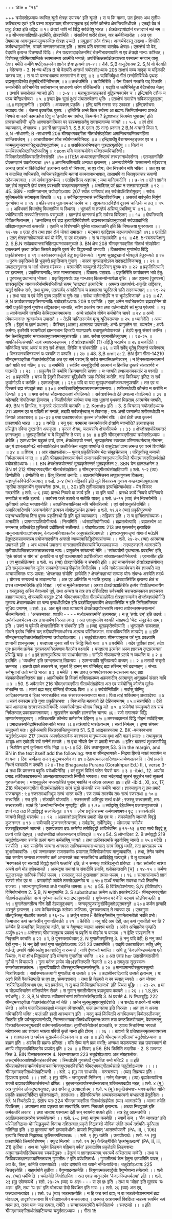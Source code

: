 +++
title = "१३"

+++
त्रयोदशोऽध्यायः क्वचित् श्रुतौ क्षेत्रज्ञ उपास्यः' इति श्रूयते । स च कि मात्मा, उत ईश्वरः अथ तृतीयः कश्चिदन्य एव? इति प्रश्ना शङ्कायाम् 
श्रीभगवानुवाच 
इदं शरीरं कौन्तेय क्षेत्रमित्यभिधीयते । 
एतद्यो वेद तं प्राहुः क्षेत्रज्ञ इति तद्विदः ॥ १॥ क्षेत्रज्ञं चापि मां विद्धि सर्वक्षेत्रेषु भारत । क्षेत्रक्षेत्रज्ञयोर्ज्ञानं यत्तज्ज्ञानं मतं मम ॥२॥ 
श्रीभगवानादिशति-इदमिति, क्षेत्रज्ञमिति । संसारिणां शरीरं क्षेत्रम्, यत्र कर्मबीजप्ररोहः । अत एव तेषामात्मा आगन्तुककालुष्यरूषितः क्षेत्रज्ञ उच्यते । प्रबुद्धानां तदेव क्षेत्रम्। अन्वर्थभेदस्तु तद्यथा - क्षिणोति कर्मबन्धमुपभोगेन, त्रायते जन्ममरणभयात् इति । तांश्च प्रति परमात्मा वासदेवः क्षेत्रज्ञः। एतत्क्षेत्रं यो वेद, वेदयति इत्यन्त वितण्यर्थो विदिः । तेन यत्प्रसादादचेतनमिदं चेतनीभावमायाति स एव क्षेत्रज्ञो नान्यः कश्चित् । विशेषस्तु परिमितव्याप्तिकं रूपमालम्ब्य आत्मेति भण्यते; अपरिच्छिन्नसर्वक्षेत्रव्याप्त्या परमात्मा भगवान् वासु देवः। ममेति कर्मणि षष्ठी;अहमनेन ज्ञानेन ज्ञेयः इत्यर्थः॥१-२।। 
44. S,B वासुदेवाख्यः 2. S,N यो वेदयति । वेदेत्यन्त - 3. N-ण्य र्थोऽत्र 
B यो वेदयति अन्तर्भा 
त्रयोदशोऽध्यायः 
205 
तत्क्षत्रं यच्च यादृक् च यद्विकारि यतश्च यत् । स च यो यत्स्वभावश्च तत्समासेन मे शृणु ॥ ३ ॥ ऋषिभिर्बहुधा गीतं छन्दोभिर्विविधैः पृथक् । ब्रह्मसूत्रपदैश्चैव हेतुमद्भिर्विनिश्चितम् ॥ ४॥ 
तत्क्षेत्रमिति । ऋषिभिरिति । येन विकारं गच्छति यद् विकारि । समासेनेति अविभागेनैव सर्वान्प्रश्नान् साधारणो त्तरेण परिच्छिनत्ति । यद्यपि च ऋषिभिर्बहुधा वेदैश्चोक्त मेतत् । तथापि समासेनाहं व्याचक्षे इति ।। ३-४ ।। 
महाभूतान्यहङ्कारो बुद्धिरव्यक्तमेव च । इन्द्रियाणि दशैकं च पञ्च चेन्द्रियगोचराः ॥ ५ ॥ इच्छा द्वेषः सुखं दुःखं संघातश्चेतना धृतिः । एतत्क्षेत्रं समासेन सविकारमुदाहृतम् ॥६॥ 
महाभूतानीति । इच्छेति । अव्यक्तम् प्रकृतिः । इन्द्रि याणि मनसा सह एकादश । इन्द्रियगोचरा: रूपादयः पंच । चेतना दृक्छक्तिः पुरुषः । धृतिरिति अन्ते किल सर्वस्य आ ब्रह्मणः क्रिमिपर्यन्तस्य प्रारब्धे निष्पन्ने वा कार्ये कामक्रोधा दिषु च 'इयतैव मम पर्याप्त, किमन्येन ? ईदृशश्चाहं नित्यमेव भूयासम्' इति प्राणसन्धारिणी' धृतिः आश्वासनात्मिका पर रहस्यशासनेषु रागशब्दवाच्या जायते ।। ५-६ ॥ 
एवं क्षेत्रं व्याख्यातम्, क्षेत्रज्ञश्च । इदानीं ज्ञानमुच्यते 1. S,B,K एतान् (S तान्) प्रश्नान् 2 B,N अत्रान्ते किल 1. S,N -संधारणी; B -साधारणी 
206 श्रीमद्भगवद्गीता गीतार्थसंग्रहोपेता 
अमानित्वमदम्मित्वमहिंसा शान्तिरार्जवम् ।। आचार्योपासनं शौच स्थैर्यमात्मविनिग्रहः ॥ ७॥ इन्द्रियार्थेषु वैराग्यमनहङ्कार एव च । जन्ममृत्युजराव्याधिदुःखदोषानुदर्शनम् ॥ ८॥ असक्तिरनभिष्वङ्गः पुत्रदारगृहादिषु ।। नित्यं च समचित्तत्वमिष्टानिष्टोपपत्तिषु ॥ ९॥om मयि चानन्ययोगेन भक्तिरव्यभिचारिणी। विविक्तदेशसेवित्वमरतिर्जनसंसदि ॥१०॥ ITEM अध्यात्मज्ञाननिष्ठत्वं तत्त्वज्ञानार्थदर्शनम् । एतज्ज्ञानमिति प्रोक्तमज्ञानं यदतोऽन्यथा ॥११॥ 
अमानित्वमित्यादि अन्यथा इत्यन्तम् । अनन्ययोगेनेति 'परमात्मनो महेश्वरात् अन्यत् अपरं न किंचिदस्ति' इत्यनन्य रूपो यो निश्चयः, स एव योगः; तेन निश्चयेन मयि भक्तिः । अत एव सा न कदाचित् व्यभिचरति, व्यभिचारहेतुत्वाभि मतानां कामनानामभावात्, तासामपि वा चित्तवृत्त्यन्तर रूपाणी तदेकमयत्त्वात् । एवं सर्ववानुसन्धेयम् । एतद्विपरीतम् अज्ञानम् ; यथा मानित्वादीनि ।। ७-११॥ 
एतेन ज्ञानेन यत् ज्ञेयं तदुच्यते 
ज्ञेयं यत्तत् प्रवक्ष्यामि यज्ज्ञात्वामृतमश्नुते । अनादिमत् परं ब्रह्म न सत्तन्नासदुच्यते ॥ १२ ॥ 
45. SBN - त्वाभिगतानाम् 
त्रयोदशोऽध्यायः 
207 सर्वतः पाणिपादं तत् सर्वतोऽक्षिशिरोमुखम् । सर्वतः श्रुतिमल्लोके सर्वमावृत्य तिष्ठति ॥ १३ ॥ सर्वेन्द्रियगुणाभासं सर्वेन्द्रियविवर्जितम् । 
असक्तं सर्वभृचैव निर्गुणं गुणभोक्त च ॥ १४ ॥ बहिरन्तश्च भूतानामचरं चरमेव च । सूक्ष्मत्वात्तदविज्ञेयं दूरस्थं चान्तिके च तत् ॥ १५ ॥ । अविभक्तं विभक्तेषु विभक्तमिव च स्थितम् । भूतभर्त च तज्ज्ञेयं असिष्णु प्रभविष्णु च ॥ १६ ॥ ज्योतिषामपि तज्ज्योतिस्तमसः परमुच्यते । ज्ञानज्ञेयं ज्ञानगम्यं हृदि सर्वस्य विष्ठितम् ।। १७ ॥ 
ज्ञेयमित्यादि विष्ठितमित्यन्तम् । 'अनादिमत् परं ब्रह्म इत्यादिभिविशेषणैः ब्रह्मस्वरूपाक्षेपानुग्राहकी सर्वप्रवादाभिहि तविज्ञानापृथग्भावं कथयति । एतानि च विशेषणानि पूर्वमेव व्याख्यातानि इति किं निष्फलया पुनरुक्त्या ।। १२-१७ ॥ 
एतत् क्षेत्र तथा ज्ञान क्षेयं चोक्तं समासतः । मद्भक्त एतद्विज्ञाय मद्भावायोपपद्यते ॥१८॥ 
एतदिति । एतत् क्षेत्रज्ञानज्ञेयात्मकं वयं यो वेत्ति, स एव मद्भक्तः । स च मद्भावमेति ॥ १८ ॥ 
46. 5-स्वरूपापेक्षानु 2. S,B.N सर्वप्रवावान्तराभिहितपृथग्भावकमुच्यते 3. BN क्षेत्र 
208 
श्रीमद्भगवद्गीता गीतार्थ संग्रहोपैता एतल्लक्षणं कृत्वा परीक्षा क्रियते 
प्रकृति पुरुषं चैव विद्धयनादी उभावपि । विकारांश्च गुणांश्चैव विद्धि प्रकृतिसंभवान् ॥ १९॥ कार्यकारणकर्तृत्वे हेतुः प्रकृतिरुच्यते । पुरुषः सुखदुःखानां भोक्तृत्वे हेतुरुच्यते ॥ २० ॥ पुरुषः प्रकृतिस्थो हि भुङ्क्ते प्रकृतिजान् गुणान् । कारणं गुणसङ्गोऽस्य सदसद्योनिजन्मसु ।। २१ ॥ उपद्रष्टानुमन्ता च भर्ता भोक्ता महेश्वरः । परमात्मेति चाप्युक्तो देहेऽस्मिन् पुरुषः परः ॥ २२ ॥ 
प्रकृतिमित्यादि पर इत्यन्तम् । प्रकृतिरप्यनादिः; कार णान्तराभावात् । विकारा: पटादयः । प्रकृतिरिति कार्यकारण भावे हेतुः । पुरुषस्तु प्रधान्यात् भोक्ता । प्रकृतिपुरुषयोः पङ् ग्वन्धवत् किलान्योन्यापेक्षा वृत्तिः । अत एवास्य [पुरुषस्य] शास्त्रकृद्भिः नानाकारैर्नामभिरभिधीयते रूपम् 'उपद्रष्टा' इत्यादिभिः । अयमत्र तात्पर्यार्थ:-प्रकृतिः तद्विकारः, चतुर्द शविधः सर्गः, तथा पुरुषः, एतत्सर्वम् अनादिनित्यं च ब्रह्मतत्वा च्छुरितत्वे सति तदनन्यत्वात् ।। १९-२२ ।। 
तथा चाह 
य एवं वेत्ति पुरुष प्रकृतिं च गुणैः सह। सर्वथा वर्तमानोऽपि न स भूयोऽभिजायते ॥ २३ ॥ 
47. B,N कार्यकारणप्रकृतिरण्यनादिः 
त्रयोदशोऽध्यायः 
209 य एवमिति । एवम् अनेन सर्वाभेदरूपेण ब्रह्मदर्शनेन यो योगी प्रकृतिं पुरुषं गुणांश्च तद्विकारान् जानाति, सर्वेण प्रकारेण यथा तथा वर्तमानोऽपि स! मुक्त एवेत्यर्थः ॥ २३ ॥ 
ध्यानेनात्मनि पश्यन्ति केचिदात्मानमात्मना । 
अन्ये सांख्येन योगेन कर्मयोगेन चापरे ॥ २४ ॥ अन्ये त्वेवमजानन्तः श्रुत्वान्येभ्य उपासते । - तेऽपि चातितरन्त्येव मृत्यु श्रुतिपरायणाः ॥ २५ ॥ 
ध्यानेनेति । अन्य इति । ईदृशं च ज्ञानं प्रधानम् । कैश्चित् [आत्मा] आत्मतया उपास्यते; अन्यैः प्रागुक्तेन सां. ख्यनयेन ; अपरैः कर्मणा; इतरैरपि स्वयमीदशं ज्ञानमजान द्भिरपि श्रवणप्रवणैः यथाश्रुतमेवोपास्यते । तेऽपि मृत्यु संसारं तरन्ति । येन केनचिदुपायेव भगवत्तत्त्वमुपास्यमानमुत्तारयति । अत. सर्वथा एवमासीतेत्युक्तम् ।। २४-२५ ॥ 
यावत्किचित्संभवति सत्वं स्थावरजङ्गमम् । 
क्षेत्रक्षेत्रज्ञसंयोगि (?) तद्विद्धि भरतर्षभ ॥ २६॥ 
यावदिति । यत्किंचित् चरम् अचरं च तत् सर्व क्षेत्रज्ञा. तिरेकि न संभवतीति ॥ २६ ॥ 
समें सर्वेषु भूतेषु तिष्ठन्तं परमेश्वरम् । विनश्यत्स्वविनश्यन्तं यः पश्यति स पश्यति ।। २७ ॥ 
48. S,B omit a: 2. BN ईदग गीता-14210 
श्रीमद्भगवद्गीता गीतार्थसंग्रहीपैता अत एव 
समं पश्यन् हि सर्वत्र समवस्थितमीश्वरम् । न हिनस्त्यात्मनात्मानं ततो याति परां गतिम् ॥ २८ ॥ 
सममिति । सर्वत्रैव समबुद्धिर्योगी आत्मानं न हिनस्ति दुस्तरे संसारार्णवे न पातयति ।। २८ ।। 
प्रकृत्यैव हि कर्माणि क्रियमाणानि सर्वशः । यः पश्यति तथात्मानमकर्तारं स पश्यति ॥ २९ ॥ 
प्रकृत्येति । यस्य हि ईदृशी स्थिरतरा बुद्धिर्भवति 'प्रकृ तिरेवेदं करोति, नाहं किञ्चित्' इति2 स सर्वं कुर्वाणोऽपि व करोति । एवमकर्तृत्वम् ।। २९॥ 
यदि वा 
यदा भूतपृथग्भावमेकस्थमनुपश्यति । तत एव च विस्तारं ब्रह्म संपद्यते तदा ॥ ३०॥ अनादित्वान्निर्गुणत्वात्परमात्मायमन्ययः । शरीरस्थोऽपि कौन्तेय न करोति न लिप्यते ॥ ३१ ॥ यथा सर्वगतं सौक्षम्यादाकाशं नोपलिप्यते । सर्वत्रावस्थितो देहे तथात्मा नोपलिप्यते ॥ ३२ ॥ 
यदेत्यादि नोपलिप्यत ईत्यन्तम् । विस्तीर्णत्वेन सर्वव्या प्त्या यदा भूतानां पृथक्तां भिन्नताम् आत्मन्येव पश्यति, 
49. BN न हिनस्ति, न दुस्तरे संसारार्णवे पातयति । 2. Komits इति । 3. S चित्रताम् 
त्रयोदशोऽध्यायः 
211 
आत्मन एव च उदिती तां मन्यते, तदापि सर्वकर्तृत्त्वात् न लेपभाक् ; यतः असौ परमात्मैव शरीरस्थोऽपि न लिप्यते 
आकाशवत् ॥ ३०-३२॥ 
यथा प्रकाशयत्येकः कृत्स्नं लोकमिमं रविः । क्षेत्रं क्षेत्री तथा कृत्स्नं प्रकाशयति भारत ॥ ३३ ॥ 
यथेति । ननु एक: परमात्मा कथमनेकानि क्षेत्राणि व्याप्नोति? इत्याशङ्का प्रसिद्धेन रविणा दृष्टान्तेन अपाकृता । कृत्स्नं क्षेत्रम्, चराचराणि क्षेत्राणीत्यर्थः ।। ३३ ॥ 
क्षेत्रक्षेत्रज्ञयोरेवमन्तरं ज्ञानचक्षुषा । भूतप्रकृतिमोक्षं च ये विदुर्यान्ति ते परम् ॥ ३४ ॥ 
॥ इति श्रीमद्भगवद्गीतायां त्रयोदशोऽध्यायः ॥ 
क्षेत्रेति । एवमध्यायेन यदुक्तं ज्ञयं, ज्ञान, क्षेत्रक्षेत्रज्ञयो रन्तरं, भूतप्रकृतेश्च स्वल्पात परिणामधर्मत्वात् मोचनम्, तत् ये ज्ञानलक्षणेन2 सर्वचाप्रतिहतेन अलौकिकेन चक्षुषा पश्यन्ति ते वासुदेवतां प्राप्य लभन्त एव परमं शिवमिति ॥ ३४ ॥ 
॥ शिवम् ।। अत्र संग्रहश्लोक:-- 
पुमान् प्रकृतिरित्येष भेदः संमूढचेतसाम् । 
परिपूर्णास्तु मन्यन्ते निर्मलात्ममयं जगत् ॥ ॥ इति श्रीमहामाहेश्वराचार्यवर्य राजानकाभिनवगुप्तपादविरचिते 
श्रीमद्भगवद्गीतार्थसंग्रहे वयोदशोऽध्यायः ।। I. BN क्षेत्रक्षेतजयोरन्तरं भूतप्रकृतेरन्तरं भूतप्रकृतेश्न 2. SBN येन ज्ञानलक्षणेन 3. BN परं 
212 
श्रीमद्भगवद्गीता गीतार्थसंग्रहोपेता ॥ श्रीमद्भगवद्गीतार्थसंग्रहटिप्पणी ॥ श्लो. १-२ (व्या) क्षिणोतीति । क्षेणोतीति बा। क्षिणु हिंसायां तनादिः । उप्रत्ययनिमित्तस्य लघूपधगुणस्य विकल्पः; संज्ञापूर्वकविधेरनित्यत्वात् ॥ 
श्लो. ३-४ (व्या) यद्विकारि इति मूले विकारस्य गुणस्य यच्छब्दार्थप्रयुक्ततया 'तृतीया तत्कृतार्थेन गुणवचनैना (PA, II, i, 30) इति तृतीयासमास इत्यभिप्रेत्यार्थमाह - येन विकार गच्छतीति ॥ 
श्लो. ५-६ (व्या) प्रारब्धे निष्पन्ने वा कार्य इति । वा इति चार्थे । प्रारब्धे कार्ये निष्पन्ने परिनिष्पन्ने समापिते च सति इत्यर्थः । कार्यस्य फले उत्पन्ने च सतीति यावत् ॥ 
श्लो. ७-११ (व्या) तेन निश्चयेनेति । तृतीयार्थः अभेदः भक्तावन्वेति । उक्तनिश्चयात्मिका मयि भक्तिरित्यर्थः । 
एवं सर्वत्रानुसंधेयमिति । अमानित्वादिष्वपि 'अनन्ययोगेन' इत्यस्य योगोऽनुसंधेय इत्यर्थः ॥ 
श्लो. १९.२२ (व्या) प्रकृतिपुरुषयोः पङ्ग्वन्धवदित्या दिना पुरुषः प्रकृतिस्थो हि इति मूलं व्याख्यातम् । 
तद्विकार इति । स च द्वात्रिंशत्संख्याकः। अनादीति । प्रागभावाप्रतियोगीत्यर्थः । नित्यमिति । ध्वंसाप्रतियोगीत्यर्थः । 
ब्रह्मतत्वेत्यादि । ब्रह्मतत्त्वेन आ समन्तात् अविच्छेदेव छुरितत्वे प्रदीपितत्वे सतीत्यर्थः । 
योदशोऽध्यायः 
213 
अन्न एतत्सर्वम् इत्यादिकं नानुमानप्रयोगप्रदर्शनपरम्, केवलान्वयिपक्षकत्वेन अनुपसंहारित्वापत्तेः । ईश्वराभ्युपगन्तॄणां योगानां मतेऽपि हेतुघटकसत्यन्तस्य प्रयोजनादर्शनेन अन्ततो व्याप्यत्वासिद्धिदोषप्रसंगाच्च ।। 
श्लो. २४-२५ (व्या) आत्मतया उपास्यते इति । अत्र धात्वर्थ उपासना मानसज्ञानविशेषस्याविच्छिन्नप्रवाहरूपा । तद्घटकज्ञाने आत्मतयेति तृतीयार्थावच्छिन्नप्रकारताकत्वस्या न्वयः। 
प्रागुक्तेन सांख्यनये नेति । 'सांख्ययोगौ पृथग्बालाः प्रवदन्ति' इति, 'एकं सांख्यं च योगं च' इत्यादिना च पूर्वं पञ्चमाध्याये प्रदर्शितरीत्या सांख्यात्मकयोगेनेत्यर्थः । एवमासीत इति । एव मुपासीतेत्यर्थः ॥ 
श्लो. २६ (व्या) क्षेत्रज्ञातिरेकि न संभवति इति । इदं चाचार्यवचनं क्षेत्रक्षेत्रज्ञसंयोगात् इति समुपलभ्यमानेन मूलेन रामकण्ठेनाप्यङ्गीकृतेन विगीतमिव । अपि नामेदमाचार्यवचन मेवं ज्ञापयति यत् आचार्याभिमतः पाठः प्रायश: 'क्षेत्रक्षत्रज्ञ संयोगि' इत्येवेति ? क्षेत्रक्षेत्रज्ञाभ्यां सम्यक् योगः संबन्धः अस्येति तदर्थः । योगस्य सम्यक्त्वं च तादात्म्यमेव । अत एव अतिरेकि न भवति इत्याह । क्षेत्रज्ञातिरेकि इत्यस्य क्षेत्रं च ज्ञश्च ताभ्यामतिरेकि इति विग्रहः । एवं च मूलेनैकवाक्यता। अथवा क्षेत्रक्षेत्रज्ञातिरेकि इत्येव विवक्षितमाचार्येण । वस्तुतस्तु अस्मि नेवाध्याये पूर्व, तथा अन्यत्र च तत्र तत्र दर्शितदिशा सर्वस्यापि चराचरात्मकस्य प्रपञ्चस्य ब्रह्मानन्यत्वात्, क्षेत्रस्यापि वस्तुतः 
214 
श्रीमद्भगवद्गीता गीतार्थसंग्रहोपैता क्षेत्रज्ञानन्यत्वेन क्षेत्रक्षेवज्ञसंयोगीति मूलस्य क्षेत्रात्मकक्षेत्र ज्ञा चन्य इत्यर्थोऽभिप्रेत इति प्रदर्शयितुमाचार्येण क्षेत्रज्ञातिरेकि न इति लिखितमित्यत्र सुधियः प्रमाणम् ॥ 
श्लो. ३४. अन्न मूले तथा व्याख्याने क्षेत्रक्षेत्रज्ञयोरन्तरमि त्यस्य तयोरन्तरमन्तरात्मानं चैतन्यमित्यर्थः । 'अन्तरमवका. शावधि - - - - मध्येऽन्तरात्मनि' इत्यमरात् । न तु 'तयो: दम्' इति तदर्थः । तयोर्वास्तवभेदस्य तत्र तत्राचार्येण निरस्त त्वात् । अत एवानुपदमेव वक्ष्यति संग्रहपद्ये 'भेद: संमूढचेत साम्। इति । उक्तं च पूर्वमपि क्षेत्रज्ञातिरेकि न संभवति' इति ॥ 
(व्या) भूतप्रकृतेश्चेत्यादि । भूतप्रकृतेः सकाशात् मोचने इदमेब निमित्तं यत् तदीयपरिणामधर्मस्य अल्पत्व परिमितकाल. मात्रभावित्वमिति तात्पर्यम् ॥ 
॥ इति श्रीमद्भगवद्गीतार्थसंग्रहटिप्पण्यां त्रयोदशोऽध्यायः ।। 
चतुर्दशोऽध्यायः 
श्रीभगवानुवाच 
परं भूयः प्रवक्ष्यामि ज्ञानानी ज्ञानमुत्तमम् । यज्ज्ञात्वा मुनयः सर्वे पर सिद्धि मितो गताः ॥ १॥ 
परमिति । यदेव पूर्वोक्तं ज्ञानं, तदेव पुनः प्रकर्षण प्रत्येक गुणस्वरूपनिरूपणाय वैतत्येन वक्ष्यामि । यज्ज्ञात्वा इत्यनेन अस्य ज्ञानस्य दृष्टप्रत्ययतां प्रसिद्धिं चाह ॥ १॥ 
इदं ज्ञानमुपाश्रित्य मम साधर्म्यमागताः। सर्गेऽपि नोपजायन्ते प्रलये न व्यथन्ति च ॥ २ ॥ 
इदमिति । 'व्यथन्ति' इति छान्दसत्वात् तिप्रत्ययः । एवमन्यत्रापि सुप्तिप्रत्यये वाच्यम् ।। २ ॥ 
तसादौ संसृतौ क्रममाह । हातव्ये ज्ञाते तत्करणे च, सुकरं हि हानम् 
मम योनिर्महद् ब्रह्म तस्मिन् गर्भ ददाम्यहम् । संभवः सर्वभूतानां ततो भवति भारत ॥ ३ ॥ 
ममेति । मम तावत् अव्यपदेश्यपरमानन्दरूपस्य बहद् ब्रह्म बंहकात्मीयशक्तिरूपं ब्रह्म। आत्मीयामेव हि विमर्श शक्तिमालम्ब्य अहमनादीन् आत्माणून् अनुग्रहार्थं संसार यामि ॥ ३ ॥ 
50. S अवैतत्येन 
216 
श्रीमद्भगवद्गीता गीतार्थसंग्रहोपेता अत एव 
सर्वयोनिषु कौन्तेय मूर्तयः संभवन्ति याः । तासां ब्रह्म महद् योनिरहं बीजप्रदः पिता ॥ ४ ॥ 
सर्वयोनिष्विति । सर्वासु योनिषु आदिकारणतया बं हिका भगवच्छक्तिः सक संसारजननस्वभावा माता। पिता त्वहं शक्तिमान् अव्यपदेश्यः ॥ ४ ॥ 
सत्त्वं रजस्तम इति गुणाः प्रकृतिसंभवाः । निबध्नन्ति महाबाहो देहे देहिनमव्ययम् ॥ ५॥ 
सत्त्वमिति । देही चायं आत्मतया सत्त्वरजस्तमोभिर्धर्में: अपवर्गपर्यन्ताय भोगाय निबद्ध यते ॥ ५ ॥ 
क्रमेणैषां रूपमुच्यते 
तत्र सचं निर्मलत्वात् प्रकाशकमनामयम् । सुखसंगेन बध्नाति ज्ञानसंगेन चानघ ॥६॥ रजो रागात्मकं विद्धि तृष्णासंगसमुद्भवम् । तन्निबध्नाति कौन्तेय कर्मसंगेन देहिनम् ॥ ७ ॥ तमस्त्वज्ञानजं विद्धि मोहनं सर्वदेहिनाम् । प्रमादालस्यनिद्राभिस्तन्निबध्नाति भारत ।८॥ 
तत्रेत्यादि भारतेत्यन्तम् । सत्त्वं निर्मलम् । तृष्णा संगस्य समुद्भवो यतः। दुर्लभस्यापि चिरतरसंचितपुण्यशत 
51. S,B आद्यकारणतया 2. BK -वमनस्वभावा 
चतुर्दशोऽध्यायः 
217 लब्धस्य अपवर्गप्राप्तावेक कारणस्य मानुष्यकस्य वृथा अति वाहनं प्रमादः । तथायुक्तम् 
आयुषः क्षण एकोऽपि सर्व रत्नैर्न लभ्यते । 
स वृथा नीयते येन स प्रमादी नराधमः ॥ इति? बालस्यं शुभकरणीयेषु । निःशेषेण द्राणं कुत्सिता गति: निद्रा ॥ ६-८॥ 
52. BN तथाभ्युक्तम् 
53. S in the margin, and BN in the text itself add the following: 
यथा वा श्रीमद्भागवते - 
निद्रया ह्रियते नक्तं व्यवायेन च वा वयः । दिवा चार्थेहया राजन् कुटुम्बभरणेन वा ॥१॥ देहापत्यकलनादिष्वात्मसन्येष्वसत्स्वपि । तेषां प्रमत्तो निधनं पश्यन्नपि न पश्यति ॥२॥ 
-The Bhagavata Purana (Gorakhpur 
Ed.) II, i, verse 3-4 
तथा 
किं प्रमत्तस्य बहुभिः परोक्षयिनैरिह । वरं मुहूत्तं विदितं घटेत श्रेयसे यतः ॥ ३ ॥ 
-ibid., 12. अयमेव प्रमादः तत्रैवैकादशस्कन्धे आत्महत्याशब्दवाच्यो निर्णीतो भगवता। 
यथा 
नदेहमाद्यं सुलभं सुदुर्लभ 
प्लवं सुकल्पं गुरुकर्णधारम् । मयानुकूलेन नभस्वतेरितं 
पुमान् भवाब्धिं न तरेत्स आत्महा ॥४॥ इति 
-ibid., XI, xx, 17, 
218 
श्रीमद्भगवद्गीता गीतार्थसंग्रहोपेता सत्त्वं सुखे संजयति रजः कर्मणि भारत। ज्ञानमावृत्य तु तमः प्रमादे संजयत्युत : ९॥ रजस्तमथाभिभूय सत्त्वं भारत वर्धते। रज सच्चं तमश्चैव तमः सत्वं रजस्तथा ॥ १०॥ 
सत्त्वमिति । रज इति । संजयति योजयति । रजस्तमसी अभिभूय सत्त्वं वर्धते ; रजस्तु सत्त्वतमसी, तमः सत्त्वरजसी। 
उक्तं हि 
'अन्योन्याभिभवेन गुणवृद्धिः' इति ॥ ९.१० ॥ सर्वद्वारेषु देहेऽस्मिन् प्रकाशमुपजायते । ज्ञानं यदा तदा विद्याद्विवृद्धं सत्त्वमित्युत ॥ ११ ॥ लोभः प्रवृत्तिरारम्भः कर्मणामशमश्च वृट् । रजस्येतानि जायन्ते विवृद्धे भरतर्षभ ।। १२ ॥ अप्रकाशोऽप्रवृत्तिश्च प्रमादो मोह एव च । तमस्येतानि जायन्ते विवृद्धे कुरुनन्दन ॥ १३ ॥ 
सर्वेत्यादि कुरुनन्दनेत्यन्तम् । सर्वद्वारेषु, सर्वेन्द्रियेषु । लोभादया क्रमेणैव रजस्युद्रिच्यमाने जायन्ते । एवमप्रकाशा दयः क्रमेणैव तमोविवृद्धौ आविर्भवन्ति ॥ ११-१३ ॥ 
यदा सत्वे विवृद्वे तु प्रलयं याति देहभृत् । तदोत्तमविदां लोकानमलान् प्रतिपद्यते ॥ १४॥ 
54. S लोभादिकाः 2. B तमोवृद्धौ 
219 
चतुर्दशोऽध्यायः रजसि प्रलयं गत्वा कर्मसंगिषु जायते । तथा प्रलीनस्तमसि मृढयोनिषु जायते ॥ १५॥ 
यदेति । रजसीति । यदा समग्रेणैव जन्मना अनवरत सात्त्विकव्यापाराभ्यासात् सत्त्वं विवृद्धं भवति, तदा प्राप्तप्रलय स्य शुभलोकावाप्तिः । एवं जन्माभ्यस्त राजसकर्मणः प्रयाणात् विमिश्रोपभोगाय मानुष्यावाप्ति. । तथा, तेनैव क्रमेण यदा समग्रेण जन्यचा तामसमेव कर्म अभ्यस्यते तदा नरकतिर्यग्व 
क्षादिदेहेषु उत्पद्यते। 
ये तु व्याचक्षते 'मरणकाले एव सत्त्वादौ विवृद्धे एतानि फलानि' इति; ते न सम्यक् शारीरेऽनुभवे प्रविष्टाः । यतः सर्वस्यैव सर्वथा अन्त्ये क्षणे मोह एवोपजायते । अस्मद्व्या ख्यायां च संवादीनि इमानि, श्लोकान्तराणि [च] । १४-१५ ॥ 
कर्मणः सुकृतस्याहुः सात्विकं निर्मलं फलम् । रजसस्तु फलं दुःखमज्ञानं तमसः फलम् ।। १६ ॥ सत्वात्संजायते ज्ञानं रजसो लोभ एव च । प्रमादमोहौ जायेते तमसोऽज्ञानमेव च ॥ १७॥ ऊर्ध्वं गच्छन्ति सवस्था मध्ये तिष्ठन्ति राजसाः । जघन्यगुणवृत्तिस्था अधो गच्छन्ति तामसाः ॥ १८ ॥ 
55. B विशिष्टोपभोगाय; S,N (विशिष्टोप) विमियोपभोगाय 2. S,B, N मानुष्याप्तिः 3. S substitutes क्रमेण with प्रकारेण220- श्रीमद्भगवद्गीता गीतार्थसङ्ग्रहोपेता 
नान्यं गुणेभ्यः कर्तारं यदा द्रष्टानुपश्यति । गुणेभ्यश्च परं वेत्ति मद्भावं सोऽधिगच्छति ॥ १९॥ 
गुणानेतानतीत्य नीन देही देहसमुद्भवान् । जन्ममृत्युजरादुःखैर्विमुक्तोऽमृतमश्नुते ॥ २०॥ 
कर्मण इत्यादि अश्नुते इत्यन्तम् । अत्र केचिदसंबद्धाः श्लोकाः कल्पिताः, पुनरुक्तत्वात् ते त्याज्या एव । एतद्गुणा तीतवृत्तिस्तु मोक्षायैव कल्पते ॥ १६-२० ॥ 
अर्जुन उवाच F कैलिङ्गैस्त्रीन् गुणानेतानतीतो भवति प्रभो। 
किमाचारः कथं चतांस्त्रीन् गुणानतिवर्तते ॥ २१ ॥ 
कैरिति । ननु यदि अयं देही, तत् कथं गुणातीतो भव ति ? सर्वथैव हि कयाचित् चित्तवृत्त्या वर्तते, सा च वैगुण्याद न्यतमा अवश्यं भवति । अनेन अभिप्रायेण पृच्छति अर्जुनः॥२१॥ 
अनोत्तरम् श्रीभगवानुवाच 
प्रकाशं च प्रवृत्तिं च मोहमेव च पाण्डव । न द्वेष्टि संप्रवृत्तानि न निवृत्तानि काचति ॥ २२ ॥ 
1, B पुनरुक्तार्थत्वात् 2. N गुणातीतश्रुतिस्तु 3. S ननु यदि देही; B ननु कथं देही गुणा-; 
N ननु देही कथं गुणा 
चतुर्दशोऽध्यायः 
221 23 प्रकाशमिति । यद्यपि प्रकाशादिकाः सर्वेषु धर्मेषु वर्तन्ते; तथापि योगिनस्तेषु प्रकाशादिषु न रज्यन्ते ; नापि द्वेषवन्तो भवन्ति । अपि तु 'केवलपिण्डधर्मतया एते स्थिताः, न मां क्षोभ यितुमलम्' इति मन्वाना गुणातीता भवन्ति ॥ २२ ॥ 
अत एवाह her उदासीनवदासीनो गुणैयों न विचाल्यते । 
गुणा वर्तन्त इत्येव यो(s)ज्ञस्तिष्ठति नेङ्गते ॥ २३॥ समदुःख सुखस्वप्नः समलोष्टाश्मकांचनः । तुल्यप्रियाप्रियो धीरस्तुल्यनिन्दात्मसंस्तुतिः ॥ २४ ॥ मानावमानयोस्तुल्यस्तुल्यो मित्रारिपक्षयोः । सर्वारम्भफलत्यागी गुणातीतः स उच्यते ॥ २५ ॥ 
उदासीनवदित्यादि उच्यते इत्यन्तम् । यः अज्ञो निर्वि वैकस्तिष्ठति स एव ज्ञः, सम्यग्ज्ञानात् । तथा हि नेङ्गते न स्व रूपात् च्यवते । अव चोपायः 'शरीरेन्द्रियादिस्वभाव एषः, यत् प्रवर्तनम्, न तु फलं किंचिदहमभिसन्दधे' इति स्थिरा बुद्धिः ।। २३-२५ ॥ 
मां च योऽव्यभिचारेण भक्तियोगेन सेवते । स गुणान् समतीत्यैतान् ब्रह्मभूयाय कल्पते ।। २६ ।। 
1.S,BN सर्वधर्मेषु। 2. S,B,N चोपायः सर्वेषामारंभाणां शरीरारंभकेन्द्रियादि 3. N प्रवर्तते 4. N स्थिरबुद्धिः 
222 
श्रीमद्भगवद्गीता गीतार्थसंग्रहोपेता मां चेति । अनेन मूलभूतमुपायमुपदिशति । च शब्दोऽ वधारणे-यो मामेव सेवते । अनेन फलादिसाकाङ्क्षो मामङ्ग त्वेनाश्रयति, फलं प्रधानतया इति निरस्तः । अत एव न अस्या गभिचारिणी भक्ति ; फलं प्रति ह्यसौ आस्थावान् इति । यस्तु फलं किंचिदपि अनभिलष्यन् किमेतदलीकमनु तिष्ठसि इति पर्यनयुज्यमानोऽपि, निरन्तरभगवद्भक्तिवेधविद्तान्त:करण तया कण्टकितरोमवान्, वेपमानतनु. विस्फारितनयनयुगलपरि वर्तमानसलिलसंपात: तूष्णींभावेनैवोत्तरं प्रयच्छति, स एवाव्य भिचारिण्या भगवतो महेश्वरस्य अग्र शक्त्या भक्त्या पवित्री कृतो नान्य इति ज्ञेयम् ।। २६ ।। 
ब्रह्मणो हि प्रतिष्ठाहममृतस्याव्ययस्य च । शाश्वतस्य त्त धर्मस्य सुखस्यैकान्तिकस्य च ॥ २७ ॥ ॥ इति श्रीमद्भगवद्गीतायां चतुर्दशोऽध्यायः ॥ 
ब्रह्मण इति । अहमेव हि ब्रह्मणः प्रतिष्ठा । मयि सेव्य माने ब्रह्म भवति; अन्यथा जडरूपतया ब्रह्म उपास्यमानं मो क्षमपि सौषुप्तादविशिष्टमेव प्रापयेत् इति ॥ २७ ॥ 
॥ शिवम् ॥ 
56. BN किमिति तदलीक - 2. S उत्कण्ट कित 3. BIN विस्फारतरनयन 4. Nउग्नशक्तया 
223 
चतुर्दशोऽध्यायः अत्र संग्रहश्लोक: 
लसद्भक्तिरसावेशहीनाहंकारविभ्रमः । 
स्थितोऽपि गुणसंपर्दे गुणातीतः समो यति:2 ॥ ॥ इति श्रीमहामाहेश्वराचार्यवर्यराजाचकाभिनवगुप्तपादविरचिते 
श्रीमद्भगवद्गीतार्थसंग्रहे चतुर्दशोऽध्यायः ।। 
।। श्रीमद्भगवद्गीतार्थसंग्रहटिप्पणी ।। श्लो. २ (मू) मम साधर्म्यम् – मत्स्वरूपम् । (व्या) तिप्रत्यय इति । झिप्रत्यय इत्यर्थः ।।। 
श्लो. ३ (मू) योनिः - जगदुत्पत्तौ निमित्तम् । गर्भम् चैतन्यम् । 
(व्या) बृह्मकेत्यादिना शक्तौ ब्रह्मपदयौगिकार्थसंबन्धो दशितः । बृहत्त्वमहत्त्वयोरनर्थान्तरत्वात् शक्तिरूपब्रह्मैव महत् ॥ 
श्लो. ४ (मू ) अत्र पूर्वार्धन लोकदृष्टयनुवादः, उत्त रार्धेन तु तत्त्वप्रदर्शनम् । 
श्लो. ५ (मू ) प्रकृतिसंभवाः- भगवच्छक्तिः योनिः प्रकृतिः ब्रह्मपदनिर्दिष्टा पूर्वतनपद्ययोः, तत्संभवाः । देहिनमित्यनेन अव्ययस्याप्यात्मनो बन्धप्राप्तौ हेतुर्दशितः । 
57. N स्थितेऽपि 2. SBN यतः 
224 
श्रीमद्भगवद्गीता गीतार्थसंग्रहोपेता (व्या) आत्मतयेति । आत्मा तयेति विवक्षितम् । अयमात्मा तया प्रकृत्या का सत्वादिभिः करणः निबध्यते इत्यन्वयः । अथवा निबद्धयते इति कर्मकर्तरि लकारः । तथा चाव्ययः परमात्मा देही सन् स्वयमेव बध्यते इति । तत्र हेतु आत्मतयेति । अप्रतिहतस्वातन्त्र्येण स्वयमेवेत्यर्थः ।। 
श्लो. ६-८ (ब्या) मानुष्य कस्येति । स्वार्थे कन् । 
'नैव जागरतः' इति परिमितनिद्रायाः योगसिद्धयुपयो गिताया दशितत्वात् प्रकृते निद्राशब्दो यौगिक एवेति तमर्थं दर्शयति-कुत्सिता गतिनिद्रा इति । द्रा कुत्सायां गतौ इत्यदादेर्धातो: प्रायशो निपूर्वकात् 'आतश्चोपसर्गे' (PA. III, i, 106) इत्याडि निष्पन्नो निद्राशब्दः कुत्सितगतिवाचकः ।। 
श्लो. ९ (मू) उतेति । उतापीत्यर्थः । 
श्लो. ११ (मू) प्रकाशमिति क्रियाविशेषणम् । स्फुट मित्यर्थः ॥ 
श्लो. २१ (मू) कैलिङ्गैरिति 'इत्थंभूतलक्षणे' (PA, II, iii, 21) तृतीया । अथ वा 'धूमेन लिङ्गन वह्निमान् पर्वत' इत्यादाविव प्रकृतेऽपि लिङ्गशब्दः अनुमानप्रयोगद्वितीयावयवा स्मकहेतुपरः । हेतुत्वं च ज्ञानज्ञाप्यत्वम् भवत्यर्थे अस्तिताया मन्वेति । तथा च किविषयकज्ञानज्ञाप्यास्तितावान् गुणातीतः ? इति पर्यवसितार्थः । गुणातीतत्वं केन हेतुना ज्ञाप्यमिति यावत् । अव कैः, किम्, कमिति वयमप्याक्षेपे । तदेव दर्शयति व्या ख्याने नन्वित्यादिना। 
चतुर्दशोऽध्यायः 
225 चित्तवृत्त्येति । सहार्थयोगे तृतीया । 
वैगुण्यादन्यतमेति । त्रिगुणात्मकत्वाद्धेतोः वैगुण्येष्वन्य तमेत्यर्थः ।। 
श्लो २२. (व्या) धर्मेष्विति । धर्मतयेति विवक्षितमिव । अत एवाह अनुपदमेव 'केवलपिण्डधर्मतया' इति ।। 
श्लो. २३ (मू) एवेत्यप्यर्थे । 
श्लो. २३-२५ (व्या) यः अज्ञः - - - स एव ज्ञः इति । तथा च 'योज्ञ' इति मूलस्य 'यः अज्ञः' इति, तथा 'यः ज्ञः' इति चोभयथा छेदो विवक्षित इति भावः ।। 
श्लो. २६ (व्या) अत एव, फलप्रधानत्वादेव ।। 
श्लो. २७ (व्या) जडरूपतयेति । न हि जड रूपं ब्रह्म; न वा जडत्वेनोपास्यमानं ब्रह्म मोक्षप्रदम्, तादृशोपासनाया वि परीतज्ञानत्वेन बन्धकत्वात् । तस्मात् अत्रायमर्थो विवक्षितः जडस्य रूपमिव रूपं यस्य तत्, तस्य भावः जड रूपता, तयेति । सन्मात्ररूपतयेति पर्यवसितार्थः । स्पष्टमग्रे ।। ॥ इति श्रीमद्भगवद्गीतार्थसंग्रहटिप्पण्यां चतुर्दशाऽध्यायः ।। 
गीता 15 